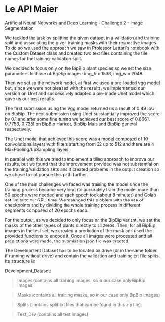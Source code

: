 # Le API Maier
Artificial Neural Networks and Deep Learning - Challenge 2 - Image Segmentation

We tackled the task by splitting the given dataset in a validation and training split and associating the given training masks with their respective images. To do so we used the approach we saw in Professor Lattari's notebook with the Custom Dataset class and created two text files containing the file names for the training-validation split.

We decided to focus only on the BipBip plant species so we set the size parameters to those of BipBip images: img_h = 1536, img_w = 2048.

Then we set up the network model, at first we used a pre-loaded vgg model but, since we were not pleased with the results, we implemented our version on Unet and successively adapted a pre-made Unet model which gave us our best results.

The first submission using the Vgg model returned us a result of 0.49 IoU on BipBip.
The next submission using Unet substantially improved the score by 0.1 and after some fine tuning we achieved our best score of 0.6661, 0.7753, 0.7351 on BipBip Haricot, BipBip Mais and BipBip general respectively.

The Unet model that achieved this score was a model composed of 10 convolutional layers with filters starting from 32 up to 512 and there are 4 MaxPooling/UpSampling layers.

In parallel with this we tried to implement a tiling approach to improve our results, but we found that the improvement provided was not substantial on the training/validation sets and it created problems in the output creation so we chose to not pursue this path further.

One of the main challenges we faced was training the model since the training process became very long (to accurately train the model more than 50 epochs were needed and each epoch took about 8 minutes) and Colab set limits to our GPU time. 
We maanged this problem with the use of checkpoints and by dividing the whole training process in different segments composed of 20 epochs each.

For the output, as we decided to only focus on the BipBip variant, we set the masks of the other types of plants directly to all zeros. 
Then, for all BipBip images in the test set, we created a prediction of the mask and used the provided functions to encode it. Once all images were processed and all predictions were made, the submission json file was created.

The Development Dataset has to be located on drive (or in the same folder if running without drive) and contain the validation and training txt file splits.
Its structure is:

Development_Dataset: 
  > Images (contains all training images, so in our case only BipBip images)

  > Masks (contains all training masks, so in our case only BipBip images)

  > Splits (contains split txt files that can be found in this zip file)

  > Test_Dev (contains all test images)






